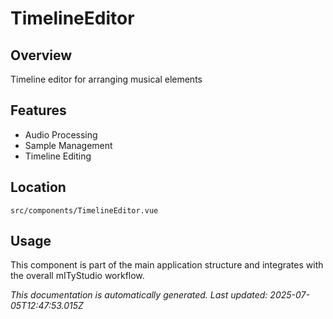 # TimelineEditor

## Overview

Timeline editor for arranging musical elements

## Features

- Audio Processing
- Sample Management
- Timeline Editing

## Location

`src/components/TimelineEditor.vue`

## Usage

This component is part of the main application structure and integrates with the overall mITyStudio workflow.

*This documentation is automatically generated. Last updated: 2025-07-05T12:47:53.015Z*
